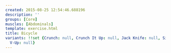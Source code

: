```yaml
---
created: 2015-08-25 12:54:46.688196
description: ''
groups: [Core]
muscles: [Abdominals]
template: exercise.html
title: Bicycle
variants: !!set {Crunch: null, Crunch It Up: null, Jack Knife: null, Side V-Up: null,
  V-Up: null}
---
```

